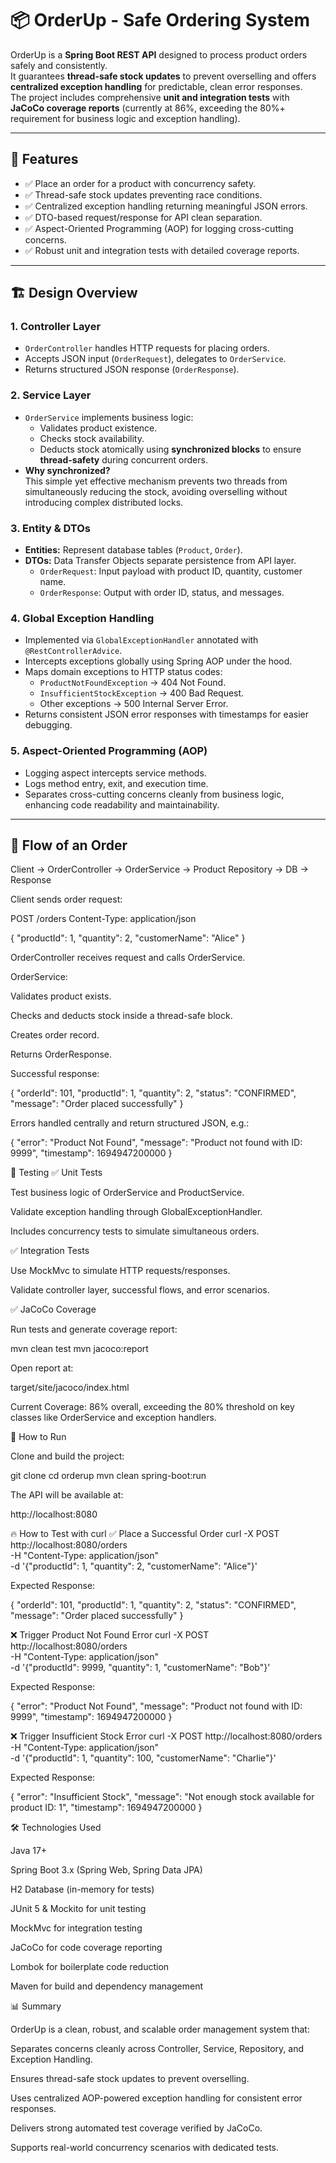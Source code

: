 # 📦 OrderUp - Safe Ordering System

OrderUp is a **Spring Boot REST API** designed to process product orders safely and consistently.  
It guarantees **thread-safe stock updates** to prevent overselling and offers **centralized exception handling** for predictable, clean error responses.  
The project includes comprehensive **unit and integration tests** with **JaCoCo coverage reports** (currently at 86%, exceeding the 80%+ requirement for business logic and exception handling).

---

## 🚀 Features
- ✅ Place an order for a product with concurrency safety.
- ✅ Thread-safe stock updates preventing race conditions.
- ✅ Centralized exception handling returning meaningful JSON errors.
- ✅ DTO-based request/response for API clean separation.
- ✅ Aspect-Oriented Programming (AOP) for logging cross-cutting concerns.
- ✅ Robust unit and integration tests with detailed coverage reports.

---

## 🏗 Design Overview

### 1. **Controller Layer**
- `OrderController` handles HTTP requests for placing orders.
- Accepts JSON input (`OrderRequest`), delegates to `OrderService`.
- Returns structured JSON response (`OrderResponse`).

### 2. **Service Layer**
- `OrderService` implements business logic:
  - Validates product existence.
  - Checks stock availability.
  - Deducts stock atomically using **synchronized blocks** to ensure **thread-safety** during concurrent orders.
- **Why synchronized?**  
  This simple yet effective mechanism prevents two threads from simultaneously reducing the stock, avoiding overselling without introducing complex distributed locks.

### 3. **Entity & DTOs**
- **Entities:** Represent database tables (`Product`, `Order`).
- **DTOs:** Data Transfer Objects separate persistence from API layer.
  - `OrderRequest`: Input payload with product ID, quantity, customer name.
  - `OrderResponse`: Output with order ID, status, and messages.

### 4. **Global Exception Handling**
- Implemented via `GlobalExceptionHandler` annotated with `@RestControllerAdvice`.
- Intercepts exceptions globally using Spring AOP under the hood.
- Maps domain exceptions to HTTP status codes:
  - `ProductNotFoundException` → 404 Not Found.
  - `InsufficientStockException` → 400 Bad Request.
  - Other exceptions → 500 Internal Server Error.
- Returns consistent JSON error responses with timestamps for easier debugging.

### 5. **Aspect-Oriented Programming (AOP)**
- Logging aspect intercepts service methods.
- Logs method entry, exit, and execution time.
- Separates cross-cutting concerns cleanly from business logic, enhancing code readability and maintainability.

---

## 🔄 Flow of an Order
Client → OrderController → OrderService → Product Repository → DB → Response

Client sends order request:

POST /orders
Content-Type: application/json

{
  "productId": 1,
  "quantity": 2,
  "customerName": "Alice"
}


OrderController receives request and calls OrderService.

OrderService:

Validates product exists.

Checks and deducts stock inside a thread-safe block.

Creates order record.

Returns OrderResponse.

Successful response:

{
  "orderId": 101,
  "productId": 1,
  "quantity": 2,
  "status": "CONFIRMED",
  "message": "Order placed successfully"
}


Errors handled centrally and return structured JSON, e.g.:

{
  "error": "Product Not Found",
  "message": "Product not found with ID: 9999",
  "timestamp": 1694947200000
}

🧪 Testing
✅ Unit Tests

Test business logic of OrderService and ProductService.

Validate exception handling through GlobalExceptionHandler.

Includes concurrency tests to simulate simultaneous orders.

✅ Integration Tests

Use MockMvc to simulate HTTP requests/responses.

Validate controller layer, successful flows, and error scenarios.

✅ JaCoCo Coverage

Run tests and generate coverage report:

mvn clean test
mvn jacoco:report


Open report at:

target/site/jacoco/index.html


Current Coverage: 86% overall, exceeding the 80% threshold on key classes like OrderService and exception handlers.

📌 How to Run

Clone and build the project:

git clone <your-repo-url>
cd orderup
mvn clean spring-boot:run


The API will be available at:

http://localhost:8080

🔥 How to Test with curl
✅ Place a Successful Order
curl -X POST http://localhost:8080/orders \
-H "Content-Type: application/json" \
-d '{"productId": 1, "quantity": 2, "customerName": "Alice"}'


Expected Response:

{
  "orderId": 101,
  "productId": 1,
  "quantity": 2,
  "status": "CONFIRMED",
  "message": "Order placed successfully"
}

❌ Trigger Product Not Found Error
curl -X POST http://localhost:8080/orders \
-H "Content-Type: application/json" \
-d '{"productId": 9999, "quantity": 1, "customerName": "Bob"}'


Expected Response:

{
  "error": "Product Not Found",
  "message": "Product not found with ID: 9999",
  "timestamp": 1694947200000
}

❌ Trigger Insufficient Stock Error
curl -X POST http://localhost:8080/orders \
-H "Content-Type: application/json" \
-d '{"productId": 1, "quantity": 100, "customerName": "Charlie"}'


Expected Response:

{
  "error": "Insufficient Stock",
  "message": "Not enough stock available for product ID: 1",
  "timestamp": 1694947200000
}

🛠 Technologies Used

Java 17+

Spring Boot 3.x (Spring Web, Spring Data JPA)

H2 Database (in-memory for tests)

JUnit 5 & Mockito for unit testing

MockMvc for integration testing

JaCoCo for code coverage reporting

Lombok for boilerplate code reduction

Maven for build and dependency management

📊 Summary

OrderUp is a clean, robust, and scalable order management system that:

Separates concerns cleanly across Controller, Service, Repository, and Exception Handling.

Ensures thread-safe stock updates to prevent overselling.

Uses centralized AOP-powered exception handling for consistent error responses.

Delivers strong automated test coverage verified by JaCoCo.

Supports real-world concurrency scenarios with dedicated tests.
